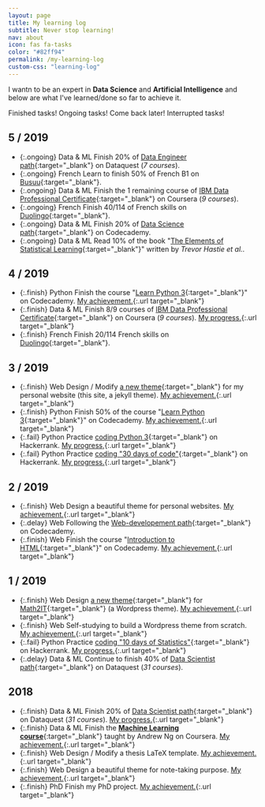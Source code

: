 ```yaml
---
layout: page
title: My learning log
subtitle: Never stop learning!
nav: about
icon: fas fa-tasks
color: "#82ff94"
permalink: /my-learning-log
custom-css: "learning-log"
---
```


I wantn to be an expert in **Data Science** and **Artificial Intelligence** and below are what I've learned/done so far to achieve it.

<span class="task finish d-inline-block mr-3">Finished tasks!</span>
<span class="task ongoing d-inline-block mr-3">Ongoing tasks!</span>
<span class="task delay d-inline-block mr-3">Come back later!</span>
<span class="task fail d-inline-block">Interrupted tasks!</span>

## 5 / 2019

- {:.ongoing} <span class="tbadge badge-yellow">Data & ML</span> Finish 20% of [Data Engineer path](https://www.dataquest.io/path/data-engineer/){:target="_blank"} on Dataquest (*7 courses*).
- {:.ongoing} <span class="tbadge badge-green">French</span> Learn to finish 50% of French B1 on [Busuu](https://www.busuu.com/){:target="_blank"}.
- {:.ongoing} <span class="tbadge badge-yellow">Data & ML</span> Finish the 1 remaining course of [IBM Data Professional Certificate](https://www.coursera.org/specializations/ibm-data-science-professional-certificate){:target="_blank"} on Coursera (*9 courses*).
- {:.ongoing} <span class="tbadge badge-green">French</span> Finish 40/114 of French skills on [Duolingo](https://duolingo.com){:target="_blank"}.
- {:.ongoing} <span class="tbadge badge-yellow">Data & ML</span> Finish 20% of [Data Science path](https://www.codecademy.com/learn/paths/data-science){:target="_blank"} on Codecademy.
- {:.ongoing} <span class="tbadge badge-yellow">Data & ML</span> Read 10% of the book "[The Elements of Statistical Learning](https://www.goodreads.com/book/show/23692271-sapiens){:target="_blank"}" written by *Trevor Hastie et al.*.

## 4 / 2019

- {:.finish} <span class="tbadge badge-orange">Python</span> Finish the course "[Learn Python 3](https://www.codecademy.com/learn/learn-python-3){:target="_blank"}" on Codecademy. [My achievement.](https://www.codecademy.com/dinhanhthi){:.url target="_blank"}
- {:.finish} <span class="tbadge badge-yellow">Data & ML</span> Finish 8/9 courses of [IBM Data Professional Certificate](https://www.coursera.org/specializations/ibm-data-science-professional-certificate){:target="_blank"} on Coursera (*9 courses*). [My progress.](https://www.coursera.org/user/47f27dde0ecab9a78e2c93632d78a556){:.url target="_blank"}
- {:.finish} <span class="tbadge badge-green">French</span> Finish 20/114 French skills on [Duolingo](https://duolingo.com){:target="_blank"}.

## 3 / 2019

- {:.finish} <span class="tbadge badge-blue">Web</span> Design / Modify [a new theme](https://github.com/dinhanhthi/dinhanhthi.com){:target="_blank"} for my personal website (this site, a jekyll theme). [My achievement.](https://dinhanhthi.com){:.url target="_blank"}
- {:.finish} <span class="tbadge badge-orange">Python</span> Finish 50% of the course "[Learn Python 3](https://www.codecademy.com/learn/learn-python-3){:target="_blank"}" on Codecademy. [My achievement.](https://www.codecademy.com/dinhanhthi){:.url target="_blank"}
- {:.fail} <span class="tbadge badge-orange">Python</span> Practice [coding Python 3](https://www.hackerrank.com/domains/python){:target="_blank"} on Hackerrank. [My progress,](https://www.hackerrank.com/dinhanhthi){:.url target="_blank"}
- {:.fail} <span class="tbadge badge-orange">Python</span> Practice [coding "30 days of code"](https://www.hackerrank.com/domains/tutorials/30-days-of-code){:target="_blank"} on Hackerrank. [My progress.](https://www.hackerrank.com/dinhanhthi){:.url target="_blank"}

## 2 / 2019

- {:.finish} <span class="tbadge badge-blue">Web</span> Design a beautiful theme for personal websites. [My achievement.](https://github.com/dinhanhthi/TaniaJekyll){:.url target="_blank"}
- {:.delay} <span class="tbadge badge-blue">Web</span> Following the [Web-developement path](https://www.codecademy.com/learn/paths/web-development){:target="_blank"} on Codecademy.
- {:.finish} <span class="tbadge badge-blue">Web</span> Finish the course "[Introduction to HTML](https://www.codecademy.com/learn/learn-html){:target="_blank"}" on Codecademy. [My achievement.](https://www.codecademy.com/dinhanhthi){:.url target="_blank"}

## 1 / 2019

- {:.finish} <span class="tbadge badge-blue">Web</span> Design [a new theme](https://github.com/dinhanhthi/math2itwp){:target="_blank"} for [Math2IT](https://math2it.com){:target="_blank"} (a Wordpress theme). [My achievement.](https://math2it.com){:.url target="_blank"}
- {:.finish} <span class="tbadge badge-blue">Web</span> Self-studying to build a Wordpress theme from scratch. [My achievement.](https://github.com/dinhanhthi/math2itwp){:.url target="_blank"}
- {:.fail} <span class="tbadge badge-orange">Python</span> Practice [coding "10 days of Statistics"](https://www.hackerrank.com/domains/tutorials/10-days-of-statistics){:target="_blank"} on Hackerrank. [My progress.](https://www.hackerrank.com/dinhanhthi){:.url target="_blank"}
- {:.delay} <span class="tbadge badge-yellow">Data & ML</span> Continue to finish 40% of [Data Scientist path](https://www.dataquest.io/path/data-scientist){:target="_blank"} on Dataquest (*31 courses*).

## 2018

- {:.finish} <span class="tbadge badge-yellow">Data & ML</span> Finish 20% of [Data Scientist path](https://www.dataquest.io/path/data-scientist){:target="_blank"} on Dataquest (*31 courses*). [My progress.](https://app.dataquest.io/profile/dinhanhthimail){:.url target="_blank"}
- {:.finish} <span class="tbadge badge-yellow">Data & ML</span> Finish the [**Machine Learning course**](https://www.coursera.org/learn/machine-learning){:target="_blank"} taught by Andrew Ng on Coursera. [My achievement.](https://www.coursera.org/account/accomplishments/verify/WJ9DNBMRQDJ8){:.url target="_blank"}
- {:.finish} <span class="tbadge badge-blue">Web</span> Design / Modify a thesis LaTeX template. [My achievement.](https://github.com/dinhanhthi/ThiThesisTemp){:.url target="_blank"}
- {:.finish} <span class="tbadge badge-blue">Web</span> Design a beautiful theme for note-taking purpose. [My achievement.](https://github.com/dinhanhthi/NoteTheme){:.url target="_blank"}
- {:.finish} <span class="tbadge badge-gray">PhD</span> Finish my PhD project. [My achievement.](https://github.com/dinhanhthi/MyCertificates/blob/master/Certificate%20of%20completion%20of%20the%20Doctor's%20degree.pdf){:.url target="_blank"}
